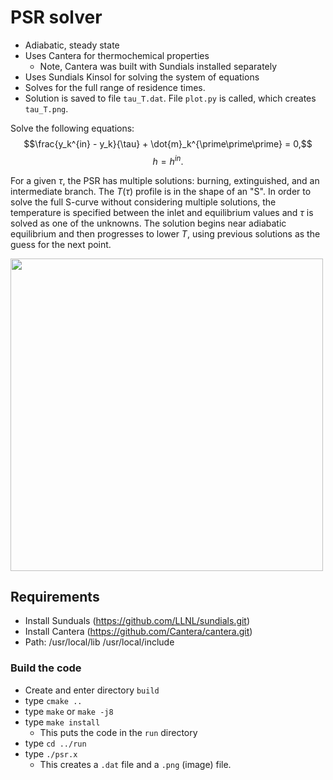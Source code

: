 # PSR solver
* Adiabatic, steady state
* Uses Cantera for thermochemical properties
    * Note, Cantera was built with Sundials installed separately
* Uses Sundials Kinsol for solving the system of equations
* Solves for the full range of residence times.
* Solution is saved to file ```tau_T.dat```. File ```plot.py``` is called, which creates ```tau_T.png```.

Solve the following equations:
$$\frac{y_k^{in} - y_k}{\tau} + \dot{m}_k^{\prime\prime\prime} = 0,$$
$$h = h^{in}.$$

For a given $\tau$, the PSR has multiple solutions: burning, extinguished, and an intermediate branch. The $T(\tau)$ profile is in the shape of an "S". In order to solve the full S-curve without considering multiple solutions, the temperature is specified between the inlet and equilibrium values and $\tau$ is solved as one of the unknowns. The solution begins near adiabatic equilibrium and then progresses to lower $T$, using previous solutions as the guess for the next point.

<img src="tau_T.png" width="500">

## Requirements
* Install Sunduals (https://github.com/LLNL/sundials.git)
* Install Cantera (https://github.com/Cantera/cantera.git)
* Path: /usr/local/lib /usr/local/include
### Build the code 
* Create and enter directory ```build```
* type ```cmake ..```
* type ```make``` or ```make -j8```
* type ```make install```
    * This puts the code in the ```run``` directory
* type ```cd ../run```
* type ```./psr.x```
    * This creates a ```.dat``` file and a ```.png``` (image) file.
